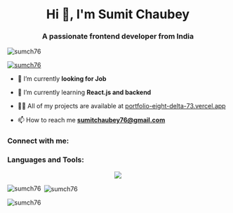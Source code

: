 <h1 align="center">Hi 👋, I'm Sumit Chaubey</h1>
<h3 align="center">A passionate frontend developer from India</h3>

<p align="left"> <img src="https://komarev.com/ghpvc/?username=sumch76&label=Profile%20views&color=0e75b6&style=flat" alt="sumch76" /> </p>

<p align="left"> <a href="https://github.com/ryo-ma/github-profile-trophy"><img src="https://github-profile-trophy.vercel.app/?username=sumch76" alt="sumch76" /></a> </p>

- 🔭 I’m currently **looking for Job**

- 🌱 I’m currently learning **React.js and backend**

- 👨‍💻 All of my projects are available at [portfolio-eight-delta-73.vercel.app](https://portfolio-sumit-chaubeys-projects.vercel.app/)

- 📫 How to reach me **sumitchaubey76@gmail.com**

<h3 align="left">Connect with me:</h3>
<p align="left">
</p>

<h3 align="left">Languages and Tools:</h3>
<p align="center">
  <a href="https://skillicons.dev">
    <img src="https://skillicons.dev/icons?i=c,cpp,mysql,html,css,sass,tailwind,postman,js,typescript,react,redux,vite,babel,webpack,nodejs,npm,express,mongodb,firebase,git,vercel,vscode&perline=7" />
  </a>
</p>

<p><img align="left" src="https://github-readme-stats.vercel.app/api/top-langs?username=sumch76&show_icons=true&locale=en&layout=compact" alt="sumch76" /></p>

<p>&nbsp;<img align="center" src="https://github-readme-stats.vercel.app/api?username=sumch76&show_icons=true&locale=en" alt="sumch76" /></p>

<p><img align="center" src="https://github-readme-streak-stats.herokuapp.com/?user=sumch76&" alt="sumch76" /></p>
